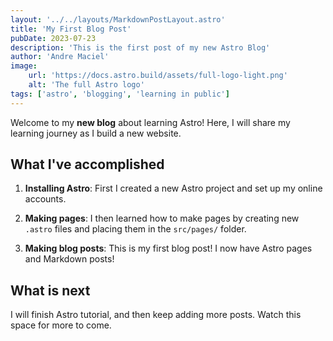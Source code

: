 ```yaml
---
layout: '../../layouts/MarkdownPostLayout.astro'
title: 'My First Blog Post'
pubDate: 2023-07-23
description: 'This is the first post of my new Astro Blog'
author: 'Andre Maciel'
image:
    url: 'https://docs.astro.build/assets/full-logo-light.png'
    alt: 'The full Astro logo'
tags: ['astro', 'blogging', 'learning in public']
---
```


Welcome to my __new blog__ about learning Astro! Here, I will share my learning journey as I build a new website.

## What I've accomplished

1. __Installing Astro__: First I created a new Astro project and set up my online accounts.

2. __Making pages__: I then learned how to make pages by creating new `.astro` files and placing them in the `src/pages/` folder.

3. __Making blog posts__: This is my first blog post! I now have Astro pages and Markdown posts!

## What is next

I will finish Astro tutorial, and then keep adding more posts. Watch this space for more to come.
